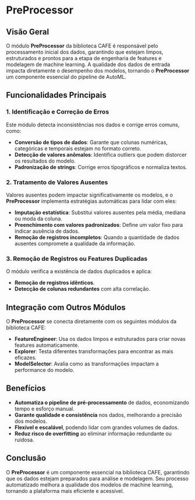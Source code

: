 # PreProcessor

## Visão Geral
O módulo **PreProcessor** da biblioteca CAFE é responsável pelo processamento inicial dos dados, garantindo que estejam limpos, estruturados e prontos para a etapa de engenharia de features e modelagem de machine learning. A qualidade dos dados de entrada impacta diretamente o desempenho dos modelos, tornando o **PreProcessor** um componente essencial do pipeline de AutoML.

## Funcionalidades Principais

### 1. Identificação e Correção de Erros
Este módulo detecta inconsistências nos dados e corrige erros comuns, como:
- **Conversão de tipos de dados**: Garante que colunas numéricas, categóricas e temporais estejam no formato correto.
- **Detecção de valores anômalos**: Identifica outliers que podem distorcer os resultados do modelo.
- **Padronização de strings**: Corrige erros tipográficos e normaliza textos.

### 2. Tratamento de Valores Ausentes
Valores ausentes podem impactar significativamente os modelos, e o **PreProcessor** implementa estratégias automáticas para lidar com eles:
- **Imputação estatística**: Substitui valores ausentes pela média, mediana ou moda da coluna.
- **Preenchimento com valores padronizados**: Define um valor fixo para indicar ausência de dados.
- **Remoção de registros incompletos**: Quando a quantidade de dados ausentes compromete a qualidade da informação.

### 3. Remoção de Registros ou Features Duplicadas
O módulo verifica a existência de dados duplicados e aplica:
- **Remoção de registros idênticos**.
- **Detecção de colunas redundantes** com alta correlação.

## Integração com Outros Módulos
O **PreProcessor** se conecta diretamente com os seguintes módulos da biblioteca CAFE:
- **FeatureEngineer**: Usa os dados limpos e estruturados para criar novas features automaticamente.
- **Explorer**: Testa diferentes transformações para encontrar as mais eficazes.
- **ModelSelector**: Avalia como as transformações impactam a performance do modelo.

## Benefícios
- **Automatiza o pipeline de pré-processamento** de dados, economizando tempo e esforço manual.
- **Garante qualidade e consistência** nos dados, melhorando a precisão dos modelos.
- **Flexível e escalável**, podendo lidar com grandes volumes de dados.
- **Reduz risco de overfitting** ao eliminar informação redundante ou ruidosa.

## Conclusão
O **PreProcessor** é um componente essencial na biblioteca CAFE, garantindo que os dados estejam preparados para análise e modelagem. Seu processo automatizado melhora a qualidade dos modelos de machine learning, tornando a plataforma mais eficiente e acessível.

